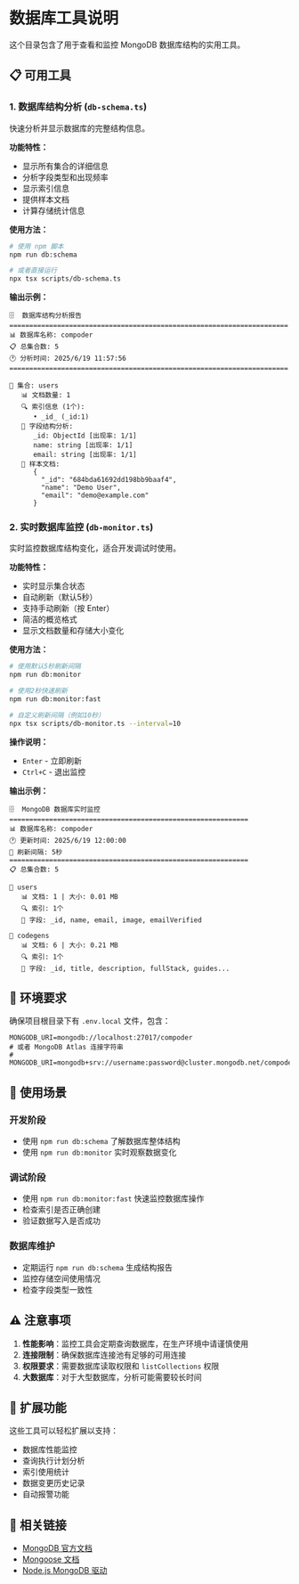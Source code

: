 # 数据库工具说明

这个目录包含了用于查看和监控 MongoDB 数据库结构的实用工具。

## 📋 可用工具

### 1. 数据库结构分析 (`db-schema.ts`)

快速分析并显示数据库的完整结构信息。

**功能特性：**
- 显示所有集合的详细信息
- 分析字段类型和出现频率
- 显示索引信息
- 提供样本文档
- 计算存储统计信息

**使用方法：**
```bash
# 使用 npm 脚本
npm run db:schema

# 或者直接运行
npx tsx scripts/db-schema.ts
```

**输出示例：**
```
🗄️  数据库结构分析报告
======================================================================
📊 数据库名称: compoder
📋 总集合数: 5
🕐 分析时间: 2025/6/19 11:57:56
======================================================================

📁 集合: users
   📊 文档数量: 1
   🔍 索引信息 (1个):
      • _id_ (_id:1)
   📝 字段结构分析:
      _id: ObjectId [出现率: 1/1]
      name: string [出现率: 1/1]
      email: string [出现率: 1/1]
   📄 样本文档:
      {
        "_id": "684bda61692dd198bb9baaf4",
        "name": "Demo User",
        "email": "demo@example.com"
      }
```

### 2. 实时数据库监控 (`db-monitor.ts`)

实时监控数据库结构变化，适合开发调试时使用。

**功能特性：**
- 实时显示集合状态
- 自动刷新（默认5秒）
- 支持手动刷新（按 Enter）
- 简洁的概览格式
- 显示文档数量和存储大小变化

**使用方法：**
```bash
# 使用默认5秒刷新间隔
npm run db:monitor

# 使用2秒快速刷新
npm run db:monitor:fast

# 自定义刷新间隔（例如10秒）
npx tsx scripts/db-monitor.ts --interval=10
```

**操作说明：**
- `Enter` - 立即刷新
- `Ctrl+C` - 退出监控

**输出示例：**
```
🗄️  MongoDB 数据库实时监控
============================================================
📊 数据库名称: compoder
🕐 更新时间: 2025/6/19 12:00:00
🔄 刷新间隔: 5秒
============================================================
📋 总集合数: 5

📁 users
   📊 文档: 1 | 大小: 0.01 MB
   🔍 索引: 1个
   📝 字段: _id, name, email, image, emailVerified

📁 codegens
   📊 文档: 6 | 大小: 0.21 MB
   🔍 索引: 1个
   📝 字段: _id, title, description, fullStack, guides...
```

## 🔧 环境要求

确保项目根目录下有 `.env.local` 文件，包含：
```env
MONGODB_URI=mongodb://localhost:27017/compoder
# 或者 MongoDB Atlas 连接字符串
# MONGODB_URI=mongodb+srv://username:password@cluster.mongodb.net/compoder
```

## 📝 使用场景

### 开发阶段
- 使用 `npm run db:schema` 了解数据库整体结构
- 使用 `npm run db:monitor` 实时观察数据变化

### 调试阶段
- 使用 `npm run db:monitor:fast` 快速监控数据库操作
- 检查索引是否正确创建
- 验证数据写入是否成功

### 数据库维护
- 定期运行 `npm run db:schema` 生成结构报告
- 监控存储空间使用情况
- 检查字段类型一致性

## ⚠️ 注意事项

1. **性能影响**：监控工具会定期查询数据库，在生产环境中请谨慎使用
2. **连接限制**：确保数据库连接池有足够的可用连接
3. **权限要求**：需要数据库读取权限和 `listCollections` 权限
4. **大数据库**：对于大型数据库，分析可能需要较长时间

## 🚀 扩展功能

这些工具可以轻松扩展以支持：
- 数据库性能监控
- 查询执行计划分析
- 索引使用统计
- 数据变更历史记录
- 自动报警功能

## 🔗 相关链接

- [MongoDB 官方文档](https://docs.mongodb.com/)
- [Mongoose 文档](https://mongoosejs.com/docs/)
- [Node.js MongoDB 驱动](https://mongodb.github.io/node-mongodb-native/) 